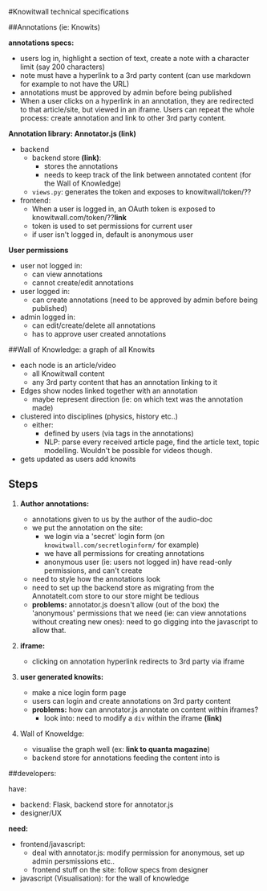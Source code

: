 #Knowitwall technical specifications

##Annotations (ie: Knowits)

**annotations specs:**

- users log in, highlight a section of text, create a note with a character limit (say 200 characters)
- note must have a hyperlink to a 3rd party content (can use markdown for example to not have the URL)
- annotations must be approved by admin before being published
- When a user clicks on a hyperlink in an annotation, they are redirected to that article/site, but viewed in an iframe. Users can repeat the whole process: create annotation and link to other 3rd party content.

**Annotation library: Annotator.js (link)**

- backend 
	- backend store **(link)**: 
		- stores the annotations
		- needs to keep track of the link between annotated content (for the Wall of Knowledge)
	- `views.py`: generates the token and exposes to knowitwall/token/??
- frontend:
	- When a user is logged in, an OAuth token is exposed to knowitwall.com/token/??**link**
	- token is used to set permissions for current user
	- if user isn't logged in, default is anonymous user



**User permissions**

- user not logged in:
	- can view annotations
	- cannot create/edit annotations
- user logged in:
	- can create annotations (need to be approved by admin before being published)
- admin logged in:
	- can edit/create/delete all annotations
	- has to approve user created annotations

##Wall of Knowledge: a graph of all Knowits

- each node is an article/video 
	- all Knowitwall content
	- any 3rd party content that has an annotation linking to it 
- Edges show nodes linked together with an annotation
	- maybe represent direction (ie: on which text was the annotation made)
- clustered into disciplines (physics, history etc..)
	- either:
		- defined by users (via tags in the annotations)
		- NLP: parse every received article page, find the article text, topic modelling. Wouldn't be possible for videos though.
- gets updated as users add knowits

## Steps

1. **Author annotations:**

	-  annotations given to us by the author of the audio-doc
	-  we put the annotation on the site:
		-  we login via a 'secret' login form (on `knowitwall.com/secretloginform/` for example)
		-  we have all permissions for creating annotations
		-  anonymous user (ie: users not logged in) have read-only permissions, and can't create 
	-  need to style how the annotations look
	-  need to set up the backend store as migrating from the AnnotateIt.com store to our store might be tedious
	- **problems:** annotator.js doesn't allow (out of the box) the 'anonymous' permissions that we need (ie: can view annotations without creating new ones): need to go digging into the javascript to allow that.

2. **iframe:**

	- clicking on annotation hyperlink redirects to 3rd party via iframe

3. **user generated knowits:**

	- make a nice login form page 
	- users can login and create annotations on 3rd party content
	- **problems:** how can annotator.js annotate on content within iframes? 
		- look into: need to modify a `div` within the iframe **(link)**
4. Wall of Knoweldge:

	- visualise the graph well (ex: **link to quanta magazine**)
	- backend store for annotations feeding the content into is

##developers:

have:

- backend: Flask, backend store for annotator.js
- designer/UX


**need:**

- frontend/javascript: 
	- deal with annotator.js: modify permission for anonymous, set up admin persmissions etc..
	- frontend stuff on the site: follow specs from designer 
- javascript (Visualisation): for the wall of knowledge